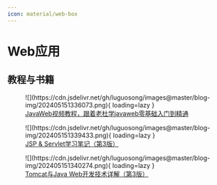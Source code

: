 ```yaml
---
icon: material/web-box
---
```


# Web应用

## 教程与书籍

<figure markdown="span">
  ![](https://cdn.jsdelivr.net/gh/luguosong/images@master/blog-img/202405151336073.png){ loading=lazy }
  <figcaption><a href="https://www.bilibili.com/video/BV1Z3411C7NZ/?spm_id_from=333.337.search-card.all.click&vd_source=f0bf6f13ef9720c412e23224083e2d8a">JavaWeb视频教程，跟着老杜学javaweb零基础入门到精通</a></figcaption>
</figure>

<figure markdown="span">
  ![](https://cdn.jsdelivr.net/gh/luguosong/images@master/blog-img/202405151339433.png){ loading=lazy }
  <figcaption><a href="https://book.douban.com/subject/33451083/">JSP & Servlet学习笔记（第3版）</a></figcaption>
</figure>

<figure markdown="span">
  ![](https://cdn.jsdelivr.net/gh/luguosong/images@master/blog-img/202405151340274.png){ loading=lazy }
  <figcaption><a href="https://book.douban.com/subject/34780582/">Tomcat与Java Web开发技术详解（第3版）</a></figcaption>
</figure>
